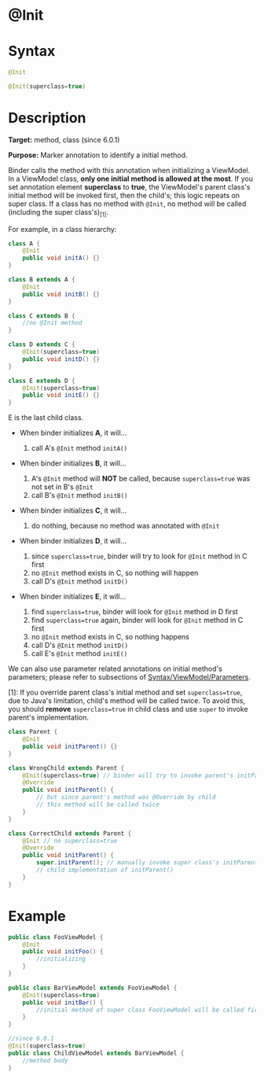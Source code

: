 # @Init

# Syntax

```java
@Init

@Init(superclass=true)
```

# Description

**Target:** method, class (since 6.0.1)

**Purpose:** Marker annotation to identify a initial method.

Binder calls the method with this annotation when initializing a ViewModel. In a ViewModel class, **only one initial method is allowed at the most**. If you set annotation element **superclass** to **true**, the ViewModel's parent class's initial method will be invoked first, then the child's; this logic repeats on super class. If a class has no method with `@Init`, no method will be called (including the super class's)<sub>[1]</sub>.

For example, in a class hierarchy:
```java
class A {
	@Init
	public void initA() {}
}

class B extends A {
	@Init
	public void initB() {}
}

class C extends B {
	//no @Init method
}

class D extends C {
	@Init(superclass=true)
	public void initD() {}
}

class E extends D {
	@Init(superclass=true)
	public void initE() {}
}
```

E is the last child class.

- When binder initializes **A**, it will...
	1. call A's `@Init` method `initA()`

- When binder initializes **B**, it will...
	1. A's `@Init` method will **NOT** be called, because `superclass=true` was not set in B's `@Init`
	2. call B's `@Init` method `initB()`

- When binder initializes **C**, it will...
	1. do nothing, because no method was annotated with `@Init`

- When binder initializes **D**, it will...
	1. since `superclass=true`, binder will try to look for `@Init` method in C first
	2. no `@Init` method exists in C, so nothing will happen
	3. call D's `@Init` method `initD()`

- When binder initializes **E**, it will...
	1. find `superclass=true`, binder will look for `@Init` method in D first
	2. find `superclass=true` again, binder will look for `@Init` method in C first
	3. no `@Init` method exists in C, so nothing happens
	4. call D's `@Init` method `initD()`
	5. call E's `@Init` method `initE()`

We can also use parameter related annotations on initial method's parameters; please refer to subsections of [Syntax/ViewModel/Parameters](./parameters).

[1]: If you override parent class's initial method and set `superclass=true`, due to Java's limitation, child's method will be called twice. To avoid this, you should **remove** `superclass=true` in child class and use `super` to invoke parent's implementation.
```java
class Parent {
	@Init
	public void initParent() {}
}

class WrongChild extends Parent {
	@Init(superclass=true) // binder will try to invoke parent's initParent()
	@Override
	public void initParent() {
		// but since parent's method was @Override by child
		// this method will be called twice
	}
}

class CorrectChild extends Parent {
	@Init // no superclass=true
	@Override
	public void initParent() {
		super.initParent(); // manually invoke super class's initParent()
		// child implementation of initParent()
	}
}
```

# Example
```java
public class FooViewModel {
    @Init
    public void initFoo() {
        //initializing
    }
}

public class BarViewModel extends FooViewModel {
    @Init(superclass=true)
    public void initBar() {
        //initial method of super class FooViewModel will be called first.
    }
}

//since 6.0.1
@Init(superclass=true)
public class ChildViewModel extends BarViewModel {
	//method body
}
```
